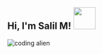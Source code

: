 <h2> Hi, I'm Salil M! <img src="https://media.giphy.com/media/mGcNjsfWAjY5AEZNw6/giphy.gif" width="50"></h2>

![coding alien](https://github.com/user-attachments/assets/fa5a8654-0580-4582-ae5f-3acc08dae90f)
